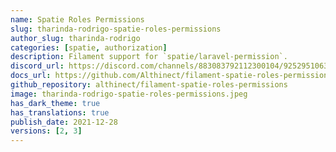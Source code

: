```yaml
---
name: Spatie Roles Permissions
slug: tharinda-rodrigo-spatie-roles-permissions
author_slug: tharinda-rodrigo
categories: [spatie, authorization]
description: Filament support for `spatie/laravel-permission`.
discord_url: https://discord.com/channels/883083792112300104/925295106368606218
docs_url: https://github.com/Althinect/filament-spatie-roles-permissions#readme
github_repository: althinect/filament-spatie-roles-permissions
image: tharinda-rodrigo-spatie-roles-permissions.jpeg
has_dark_theme: true
has_translations: true
publish_date: 2021-12-28
versions: [2, 3]
---
```

